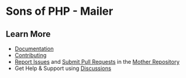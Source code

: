 Sons of PHP - Mailer
====================

## Learn More

* [Documentation][docs]
* [Contributing][contributing]
* [Report Issues][issues] and [Submit Pull Requests][pull-requests] in the [Mother Repository][mother-repo]
* Get Help & Support using [Discussions][discussions]

[discussions]: https://github.com/orgs/SonsOfPHP/discussions
[mother-repo]: https://github.com/SonsOfPHP/sonsofphp
[contributing]: https://docs.sonsofphp.com/contributing/
[docs]: https://docs.sonsofphp.com/components/mailer/
[issues]: https://github.com/SonsOfPHP/sonsofphp/issues?q=is%3Aopen+is%3Aissue+label%3AMailer
[pull-requests]: https://github.com/SonsOfPHP/sonsofphp/pulls?q=is%3Aopen+is%3Apr+label%3AMailer
